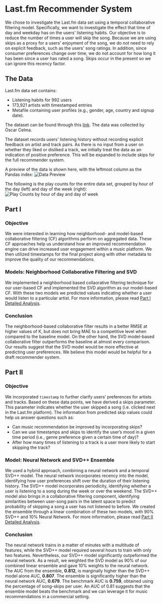 # Last.fm Recommender System

We chose to investigate the Last.fm data set using a temporal collaborative filtering model.  Specifically, we want to investigate the effect that time of day and weekday has on the users' listening habits.  Our objective is to reduce the number of times a user will skip the song.  Because we are using skips as a proxy for a users' enjoyment of the song, we do not need to rely on explicit feedback, such as the users' song ratings.  In addition, since consumer preferences change over time, we do not account for how long it has been since a user has rated a song.  Skips occur in the present so we can ignore this recency factor.

## The Data

Last.fm data set contains:
* Listening habits for 992 users
* 173,921 artists with timestamped entries
* Metafile containing user profiles (e.g., gender, age, country and signup date).

The dataset can be found through this [link](http://www.dtic.upf.edu/~ocelma/MusicRecommendationDataset/lastfm-1K.html). The data was collected by Òscar Celma.
 
The dataset records users’ listening history without recording explicit feedback on artist and track pairs.  As there is no input from a user on whether they liked or disliked a track, we initially treat the data as an indication of positive preference. This will be expanded to include skips for the full recommender system.

A preview of the data is shown here, with the leftmost column as the Pandas index:
![Data Preview](data/DataPreview.png)

The following is the play counts for the entire data set, grouped by hour of the day (left) and day of the week (right):
![Play Counts by hour of day and day of week](data/PlayCounts.png)

## Part I

### Objective
We were interested in learning how neighborhood- and model-based collaborative filtering (CF) algorithms perform on aggregated data. These CF approaches help us understand how an improved recommendation engine can drive increased user engagement within a music platform.  We then utilized timestamps for the final project along with other metadata to improve the quality of our recommendations.

### Models: Neighborhood Collaborative Filtering and SVD
We implemented a neighborhood based collaorative filtering technique for our user-based CF and implemented the SVD algorithm as our model-based CF. With these two models we predicted values indicating whether a user would listen to a particular artist. For more information, please read [Part I Detailed Analysis](Part%20I%20-%20Mini%20Project/README.md).

### Conclusion
The neighborhood-based collaborative filter results in a better RMSE at higher values of K, but does not bring MAE to a competitive level when compared to the baseline model. On the other hand, the SVD model-based collaborative filter outperforms the baseline at almost every comparison. Our results suggest that the SVD model would be more effective at predicting user preferences. We believe this model would be helpful for a draft recommender system.

## Part II

### Objective

We incorporated `timestamp` to further clarify users’ preferences for artists and tracks.  Based on these data points, we have derived a skips parameter. This parameter indicates whether the user skipped a song (i.e. clicked next in the Last.fm platform). The information from predicted skip values could help us answer questions such as:

* Can music recommendation be improved by incorporating skips?
* Can we use timestamps and skips to identify the user’s mood in a given time period (i.e., genre preference given a certain time of day)?
* After how many times of listening to a track is a user more likely to start skipping the track?

### Model: Neural Network and SVD++ Ensemble
We used a hybrid approach, combining a neural network and a temporal SVD++ model.  The neural network incorporates recency into the model, identifying how user preferences shift over the duration of their listening history. The SVD++  model incorporates periodicity, identifying whether a user is listening to a song during the week or over the weekend. The SVD++ model also brings in a collaborative filtering component, identifying similarities between user-song pairs in the latent space to predict probability of skipping a song a user has not listened to before. We created the ensemble through a linear combination of these two models, with 90% SVD++ and 10% Neural Network. For more information, please read [Part II Detailed Analysis](Part%20II%20-%20Final%20Project/README.md).

### Conclusion
The neural network trains in a matter of minutes with a multitude of features, while the SVD++ model required several hours to train with only two features. Nevertheless, our SVD++ model significantly outpeformed the neural network. As a result, we weighted the SVD model as 90% of our combined linear ensemble and gave 10% weights to the neural network. The AUC from the ensemble, **0.812**, is marginally higher than the SVD++ model alone AUC, **0.807**. The ensemble is significantly higher than the neural network AUC, **0.679**. The benchmark AUC is **0.759**, obtained using the percentage of song-skips per user. An AUC of 0.81 suggests that the ensemble model beats the benchmark and we can leverage it for music recommendations in a commercial setting. 
